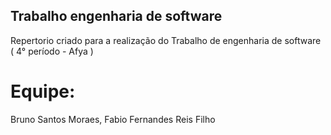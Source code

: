 ## Trabalho engenharia de software
Repertorio criado para a realização do Trabalho de engenharia de software ( 4° período - Afya )

# Equipe:
Bruno Santos Moraes,
Fabio Fernandes Reis Filho
